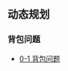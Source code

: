 ## 动态规划
### 背包问题
- [0-1 背包问题](https://github.com/lidonggg/Learning-notes/blob/master/algorithm/src/main/java/com/lidong/algorithm/category/dynamic/knapsack/Knapsack01.java)

